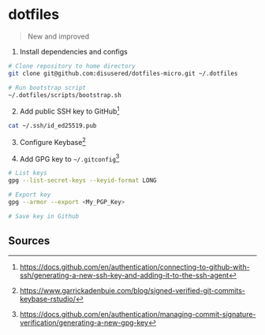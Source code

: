 # dotfiles

> New and improved

1. Install dependencies and configs
  ```sh
  # Clone repository to home directory
  git clone git@github.com:disusered/dotfiles-micro.git ~/.dotfiles

  # Run bootstrap script
  ~/.dotfiles/scripts/bootstrap.sh
  ```

2. Add public SSH key to GitHub[^1]
  ```sh
  cat ~/.ssh/id_ed25519.pub
  ```

3. Configure Keybase[^2]

4. Add GPG key to `~/.gitconfig`[^3]
```sh
# List keys
gpg --list-secret-keys --keyid-format LONG

# Export key
gpg --armor --export <My_PGP_Key>

# Save key in Github
```


## Sources

[^1]: https://docs.github.com/en/authentication/connecting-to-github-with-ssh/generating-a-new-ssh-key-and-adding-it-to-the-ssh-agent
[^2]: https://www.garrickadenbuie.com/blog/signed-verified-git-commits-keybase-rstudio/
[^3]: https://docs.github.com/en/authentication/managing-commit-signature-verification/generating-a-new-gpg-key
